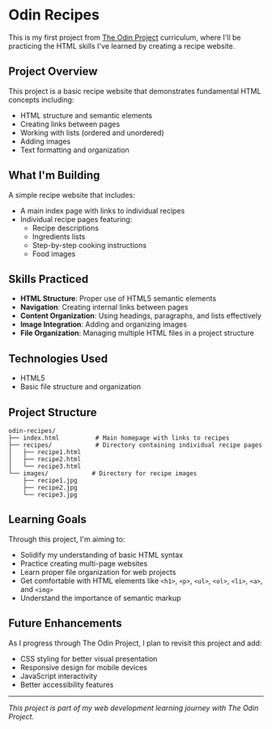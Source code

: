 # Odin Recipes

This is my first project from [The Odin Project](https://www.theodinproject.com/) curriculum, where I'll be practicing the HTML skills I've learned by creating a recipe website.

## Project Overview

This project is a basic recipe website that demonstrates fundamental HTML concepts including:
- HTML structure and semantic elements
- Creating links between pages
- Working with lists (ordered and unordered)
- Adding images
- Text formatting and organization

## What I'm Building

A simple recipe website that includes:
- A main index page with links to individual recipes
- Individual recipe pages featuring:
  - Recipe descriptions
  - Ingredients lists
  - Step-by-step cooking instructions
  - Food images

## Skills Practiced

- **HTML Structure**: Proper use of HTML5 semantic elements
- **Navigation**: Creating internal links between pages
- **Content Organization**: Using headings, paragraphs, and lists effectively
- **Image Integration**: Adding and organizing images
- **File Organization**: Managing multiple HTML files in a project structure

## Technologies Used

- HTML5
- Basic file structure and organization

## Project Structure

```
odin-recipes/
├── index.html          # Main homepage with links to recipes
├── recipes/            # Directory containing individual recipe pages
│   ├── recipe1.html
│   ├── recipe2.html
│   └── recipe3.html
└── images/            # Directory for recipe images
    ├── recipe1.jpg
    ├── recipe2.jpg
    └── recipe3.jpg
```

## Learning Goals

Through this project, I'm aiming to:
- Solidify my understanding of basic HTML syntax
- Practice creating multi-page websites
- Learn proper file organization for web projects
- Get comfortable with HTML elements like `<h1>`, `<p>`, `<ul>`, `<ol>`, `<li>`, `<a>`, and `<img>`
- Understand the importance of semantic markup

## Future Enhancements

As I progress through The Odin Project, I plan to revisit this project and add:
- CSS styling for better visual presentation
- Responsive design for mobile devices
- JavaScript interactivity
- Better accessibility features

---

*This project is part of my web development learning journey with The Odin Project.* 